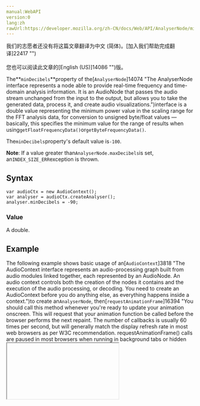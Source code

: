 ```yaml
---
manual:WebAPI
version:0
lang:zh
rawUrl:https://developer.mozilla.org/zh-CN/docs/Web/API/AnalyserNode/minDecibels
---
```




<bdi>我们的志愿者还没有将这篇文章翻译为<bdi>中文 (简体)</bdi>。[加入我们帮助完成翻译]22417 "")<br></br>您也可以阅读此文章的[English (US)]14086 "")版。</bdi>






The**`minDecibels`**property of the[`AnalyserNode`]14074 "The AnalyserNode interface represents a node able to provide real-time frequency and time-domain analysis information. It is an AudioNode that passes the audio stream unchanged from the input to the output, but allows you to take the generated data, process it, and create audio visualizations.")interface is a double value representing the minimum power value in the scaling range for the FFT analysis data, for conversion to unsigned byte/float values — basically, this specifies the minimum value for the range of results when using`getFloatFrequencyData()`or`getByteFrequencyData()`.



The`minDecibels`property&#39;s default value is`-100`.



**Note**: If a value greater than`AnalyserNode.maxDecibels`is set, an`INDEX_SIZE_ERR`exception is thrown.



## Syntax<a name="Syntax"></a>

```
var audioCtx = new AudioContext();
var analyser = audioCtx.createAnalyser();
analyser.minDecibels = -90;
```

### Value<a name="Value"></a>


A double.


## Example<a name="Example"></a>


The following example shows basic usage of an[`AudioContext`]3818 "The AudioContext interface represents an audio-processing graph built from audio modules linked together, each represented by an AudioNode. An audio context controls both the creation of the nodes it contains and the execution of the audio processing, or decoding. You need to create an AudioContext before you do anything else, as everything happens inside a context.")to create an`AnalyserNode`, then[`requestAnimationFrame`]16394 "You should call this method whenever you're ready to update your animation onscreen. This will request that your animation function be called before the browser performs the next repaint. The number of callbacks is usually 60 times per second, but will generally match the display refresh rate in most web browsers as per W3C recommendation. requestAnimationFrame() calls are paused in most browsers when running in background tabs or hidden <iframe>s in order to improve performance and battery life.")and[`<canvas>`]470 "Use the HTML <canvas> element with either the canvas scripting API or the WebGL API to draw graphics and animations.")to collect frequency data repeatedly and draw a &quot;winamp bargraph style&quot; output of the current audio input. For more complete applied examples/information, check out our[Voice-change-O-matic]3848 "")demo (see[app.js lines 128–205]3431 "")for relevant code).


```
var audioCtx = new (window.AudioContext || window.webkitAudioContext)();
var analyser = audioCtx.createAnalyser();
analyser.minDecibels = -90;
analyser.maxDecibels = -10;

  ...

analyser.fftSize = 256;
var bufferLength = analyser.frequencyBinCount;
console.log(bufferLength);
var dataArray = new Uint8Array(bufferLength);

canvasCtx.clearRect(0, 0, WIDTH, HEIGHT);

function draw() {
  drawVisual = requestAnimationFrame(draw);

  analyser.getByteFrequencyData(dataArray);

  canvasCtx.fillStyle = 'rgb(0, 0, 0)';
  canvasCtx.fillRect(0, 0, WIDTH, HEIGHT);

  var barWidth = (WIDTH / bufferLength) * 2.5;
  var barHeight;
  var x = 0;

  for(var i = 0; i < bufferLength; i++) {
    barHeight = dataArray[i];

    canvasCtx.fillStyle = 'rgb(' + (barHeight+100) + ',50,50)';
    canvasCtx.fillRect(x,HEIGHT-barHeight/2,barWidth,barHeight/2);

    x += barWidth + 1;
  }
};

draw();
```

## Specifications<a name="Specifications"></a>
Specification | Status | Comment 
[Web Audio API<br></br><small>The definition of &#39;minDecibels&#39; in that specification.</small>]22418 "") | Working Draft |  


## Browser compatibility<a name="Browser_compatibility"></a>
[新的兼容性表格正在测试中<i></i>]3360 "")
<abbr>Desktop<i></i></abbr> | <abbr>Mobile<i></i></abbr> 
<abbr>Chrome<i></i></abbr> | <abbr>Edge<i></i></abbr> | <abbr>Firefox<i></i></abbr> | <abbr>Internet Explorer<i></i></abbr> | <abbr>Opera<i></i></abbr> | <abbr>Safari<i></i></abbr> | <abbr>Android webview<i></i></abbr> | <abbr>Chrome for Android<i></i></abbr> | <abbr>Edge Mobile<i></i></abbr> | <abbr>Firefox for Android<i></i></abbr> | <abbr>Opera for Android<i></i></abbr> | <abbr>iOS Safari<i></i></abbr> | <abbr>Samsung Internet<i></i></abbr> 
 ---  |  ---  |  ---  |  ---  |  ---  |  ---  |  ---  |  ---  |  ---  |  ---  |  ---  |  ---  |  ---  |  ---  | 
Basic support | <abbr>Full support</abbr>14 | <abbr>Full support</abbr>12 | <abbr>Full support</abbr>25 | <abbr>No support</abbr>No | <abbr>Full support</abbr>15 | <abbr>Full support</abbr>6 | <abbr>Full support</abbr>Yes | <abbr>Full support</abbr>14 | <abbr>Full support</abbr>Yes | <abbr>Full support</abbr>26 | <abbr>Full support</abbr>15 | <abbr>?</abbr> | <abbr>Full support</abbr>Yes 


### Legend<a name="Legend"></a>
<dl><dt id=''><abbr>Full support</abbr></dt><dd>Full support</dd><dt id=''><abbr>No support</abbr></dt><dd>No support</dd><dt id=''><abbr>Compatibility unknown</abbr></dt><dd>Compatibility unknown</dd></dl>


## See also<a name="See_also"></a>

* [Using the Web Audio API]3811 "")



## 文档标签和贡献者
**标签：**
* [AnalyserNode]22419 "")
* [API]50 "")
* [minDecibels]22420 "")
* [Property]14490 "")
* [Reference]3381 "")
* [Référence(2)]3892 "")
* [Web Audio API]3830 "")

**此页面的贡献者：**[BFriedman117]22421 ""),[fscholz]60 ""),[erikadoyle]3894 ""),[teoli]160 ""),[chrisdavidmills]3495 "")
**最后编辑者:**[BFriedman117]22421 ""),<time>Mar 26, 2018, 12:56:44 PM</time>


